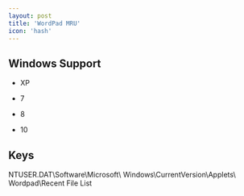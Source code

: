 ```yaml
---
layout: post
title: 'WordPad MRU'
icon: 'hash'
---
```


## Windows Support

- XP

- 7

- 8

- 10



## Keys

NTUSER.DAT\Software\Microsoft\ Windows\CurrentVersion\Applets\ Wordpad\Recent File List

